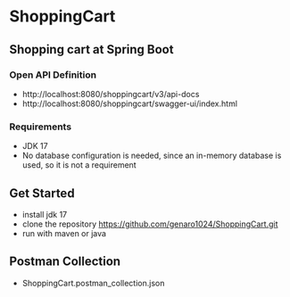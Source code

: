 # ShoppingCart

## Shopping cart at Spring Boot

### Open API Definition
* http://localhost:8080/shoppingcart/v3/api-docs
* http://localhost:8080/shoppingcart/swagger-ui/index.html


### Requirements
* JDK 17
* No database configuration is needed, since an in-memory database is used, so it is not a requirement

## Get Started
* install jdk 17
* clone the repository https://github.com/genaro1024/ShoppingCart.git
* run with maven or java

## Postman Collection
* ShoppingCart.postman_collection.json



